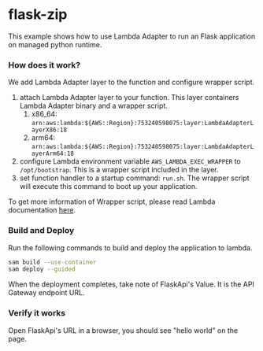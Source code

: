 # flask-zip

This example shows how to use Lambda Adapter to run an Flask application on managed python runtime. 

### How does it work?

We add Lambda Adapter layer to the function and configure wrapper script. 

1. attach Lambda Adapter layer to your function. This layer containers Lambda Adapter binary and a wrapper script. 
    1. x86_64: `arn:aws:lambda:${AWS::Region}:753240598075:layer:LambdaAdapterLayerX86:18`
    2. arm64: `arn:aws:lambda:${AWS::Region}:753240598075:layer:LambdaAdapterLayerArm64:18`
2. configure Lambda environment variable `AWS_LAMBDA_EXEC_WRAPPER` to `/opt/bootstrap`. This is a wrapper script included in the layer.
3. set function handler to a startup command: `run.sh`. The wrapper script will execute this command to boot up your application. 

To get more information of Wrapper script, please read Lambda documentation [here](https://docs.aws.amazon.com/lambda/latest/dg/runtimes-modify.html#runtime-wrapper). 

### Build and Deploy

Run the following commands to build and deploy the application to lambda. 

```bash
sam build --use-container
sam deploy --guided
```
When the deployment completes, take note of FlaskApi's Value. It is the API Gateway endpoint URL. 

### Verify it works

Open FlaskApi's URL in a browser, you should see "hello world" on the page. 

